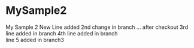 # MySample2
My Sample 2
New Line added
2nd change in branch ... after checkout
3rd line added in branch
4th line added in branch  
line 5 added in branch3
